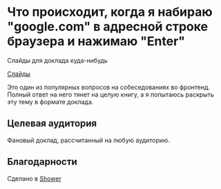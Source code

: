 # Что происходит, когда я набираю "google.com" в адресной строке браузера и нажимаю "Enter"

Слайды для доклада куда-нибудь

[Слайды](http://alexey-avdeev.com/what-happens-when/)

Это один из популярных вопросов на собеседованиях во фронтенд. Полный ответ на него тянет на целую книгу, а я попытаюсь раскрыть эту тему в формате доклада.

## Целевая аудитория

Фановый доклад, рассчитанный на любую аудиторию.

## Благодарности

Сделано в [Shower](https://github.com/shower/shower)

